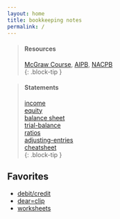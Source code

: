 ```yaml
---
layout: home
title: bookkeeping notes
permalink: /
---
```


> #### Resources   
>   
> [McGraw Course](https://connect.mheducation.com/connect/hmStudentCourseList.do), [AIPB](https://aipb.org), [NACPB](https://www.certifiedpublicbookkeeper.org)   
{: .block-tip }
 
> #### Statements   
>   
> [income](2024-01-17-1-income-statement)   
> [equity](2024-01-17-2-changes-in-equity)   
> [balance sheet](2024-01-17-3-balance-sheet)   
> [trial-balance](2024-01-28-5-trial-balance)   
> [ratios](2024-01-17-4-fin-ratios)   
> [adjusting-entries](2024-01-25-6-adjusting-entries.md)  
> [cheatsheet](2024-01-16-order-of-financial-statements)  
{: .block-tip }

## Favorites
- [debit/credit](2023-12-27-youtube-debit-credits-explained)   
- [dear=clip](2023-12-27-dear-clip)  
- [worksheets](2024-01-16-worksheet-template)  
